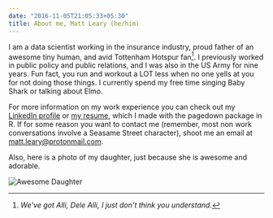 ```yaml
---
date: "2016-11-05T21:05:33+05:30"
title: About me, Matt Leary (he/him)
---
```


I am a data scientist working in the insurance industry, proud father of an awesome
tiny human, and avid Tottenham Hotspur fan[^1].  I previously worked in public policy and public relations, and I was also in the US Army for nine years. Fun fact, you run and workout a LOT less when no one yells at you for not doing those things. I currently spend my free time singing Baby Shark or talking about Elmo.

For more information on my work experience you can check out my <a href="https://www.linkedin.com/in/mbleary/" target="_blank">LinkedIn profile</a> or <a href="https://www.mattleary.com/resume/" target="_blank">my resume</a>, which I made with 
the pagedown package in R. If for some reason you want to contact me (remember, most non work conversations involve a Seasame Street character), shoot me an email at <matt.leary@protonmail.com>.

Also, here is a photo of my daughter, just because she is awesome and adorable.

![Awesome Daughter][2]

[^1]: *We've got Alli, Dele Alli, I just don't think you understand.*

[2]: /img/favicon.png
